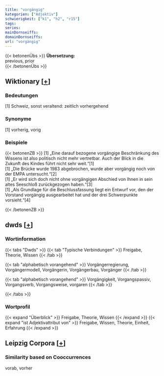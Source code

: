 ```yaml
---
title: "vorgängig"
kategorien: ["Adjektiv"]
schwierigkeit: ["k1", "h2", "r15"]
tags:
series:
mainDornseiffs:
domainDornseiffs:
url: "vorgängig"
---
```


{{< betonenÜbs >}}
**Übersetzung:**  
previous, prior  
{{< /betonenÜbs >}}

## Wiktionary [[+](https://de.wiktionary.org/wiki/vorgängig)]

### Bedeutungen
[1] Schweiz, sonst veraltend: zeitlich vorhergehend  

### Synonyme
[1] vorherig, vorig  

### Beispiele
{{< betonenZB >}}
[1] „Eine darauf bezogene vorgängige Beschränkung des Wissens ist also politisch nicht mehr vertretbar. Auch der Blick in die Zukunft des Kindes führt nicht sehr weit.“[1]  
[1] „Die Brücke wurde 1983 abgebrochen, wurde aber vorgängig noch von der EMPA untersucht.“[2]  
[1] „Er wird sich doch nicht ohne vorgängigen Abschied von Ihnen in sein altes Seeschloß zurückgezogen haben.“[3]  
[1] „Als Grundlage für die Beschlussfassung liegt ein Entwurf vor, den der Vorstand vorgängig ausgearbeitet hat und der drei Schwerpunkte vorsieht.“[4]  

{{< /betonenZB >}}


## dwds [[+](https://www.dwds.de/wb/vorgängig)]

### Wortinformation
{{< tabs "Dwds" >}}
{{< tab "Typische Verbindungen" >}}
Freigabe, Theorie, Wissen
{{< /tab >}}

{{< tab "alphabetisch vorangehend" >}}
Vorgängerregierung, Vorgängermodell, Vorgängerin, Vorgängerbau, Vorgänger
{{< /tab >}}

{{< tab "alphabetisch vorangehend" >}}
Vorgängigkeit, Vorgangspassiv, Vorgangsverb, Vorgangsweise, vorgaren
{{< /tab >}}

{{< /tabs >}}

### Wortprofil
{{< expand "Überblick" >}} Freigabe, Theorie, Wissen {{< /expand >}}
{{< expand "ist Adjektivattribut von" >}} Freigabe, Wissen, Theorie, Einheit, Erfahrung {{< /expand >}}

## Leipzig Corpora [[+](https://corpora.uni-leipzig.de/en/res?word=vorgängig&corpusId=deu_newscrawl-public_2018)]


### Similarity based on Cooccurrences
vorab, vorher

